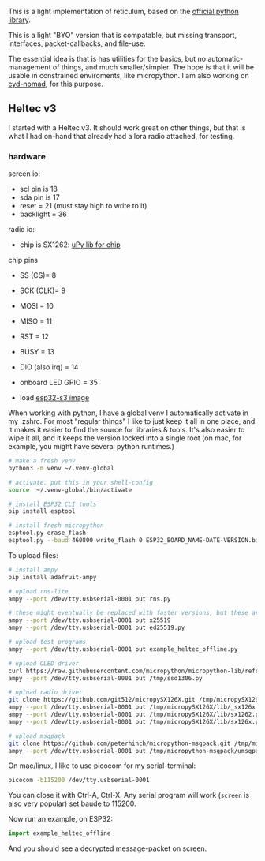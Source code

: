 This is a light implementation of reticulum, based on the [official python library](https://github.com/markqvist/Reticulum/).

This is a light "BYO" version that is compatable, but missing transport, interfaces, packet-callbacks, and file-use.

The essential idea is that is has utilities for the basics, but no automatic-management of things, and much smaller/simpler. The hope is that it will be usable in constrained enviroments, like micropython. I am also working on [cyd-nomad](https://github.com/konsumer/cyd-nomad), for this purpose.

## Heltec v3

I started with a Heltec v3. It should work great on other things, but that is what I had on-hand that already had a lora radio attached, for testing.

### hardware

screen io:

- scl pin is 18
- sda pin is 17
- reset = 21 (must stay high to write to it)
- backlight = 36

radio io:

- chip is SX1262: [uPy lib for chip](https://github.com/git512/micropySX126X)

chip pins

- SS (CS)= 8
- SCK (CLK)= 9
- MOSI = 10
- MISO = 11
- RST = 12
- BUSY = 13
- DIO (also irq) = 14
- onboard LED GPIO = 35

- load [esp32-s3 image](https://micropython.org/download/ESP32_GENERIC_S3/)


When working with python, I have a global venv I automatically activate in my .zshrc. For most "regular things" I like to just keep it all in one place, and it makes it easier to find the source for libraries & tools. It's also easier to wipe it all, and it keeps the version locked into a single root (on mac, for example, you might have several python runtimes.)

```sh
# make a fresh venv
python3 -m venv ~/.venv-global

# activate. put this in your shell-config
source  ~/.venv-global/bin/activate
```


```sh
# install ESP32 CLI tools
pip install esptool

# install fresh micropython
esptool.py erase_flash
esptool.py --baud 460800 write_flash 0 ESP32_BOARD_NAME-DATE-VERSION.bin
```

To upload files:

```sh
# install ampy
pip install adafruit-ampy

# upload rns-lite
ampy --port /dev/tty.usbserial-0001 put rns.py

# these might eventually be replaced with faster versions, but these are pure-python crypto things
ampy --port /dev/tty.usbserial-0001 put x25519
ampy --port /dev/tty.usbserial-0001 put ed25519.py

# upload test programs
ampy --port /dev/tty.usbserial-0001 put example_heltec_offline.py

# upload OLED driver
curl https://raw.githubusercontent.com/micropython/micropython-lib/refs/heads/master/micropython/drivers/display/ssd1306/ssd1306.py > /tmp/ssd1306.py
ampy --port /dev/tty.usbserial-0001 put /tmp/ssd1306.py

# upload radio driver
git clone https://github.com/git512/micropySX126X.git /tmp/micropySX126X
ampy --port /dev/tty.usbserial-0001 put /tmp/micropySX126X/lib/_sx126x.py
ampy --port /dev/tty.usbserial-0001 put /tmp/micropySX126X/lib/sx1262.py
ampy --port /dev/tty.usbserial-0001 put /tmp/micropySX126X/lib/sx126x.py

# upload msgpack
git clone https://github.com/peterhinch/micropython-msgpack.git /tmp/micropython-msgpack
ampy --port /dev/tty.usbserial-0001 put /tmp/micropython-msgpack/umsgpack
```

On mac/linux, I like to use picocom for my serial-terminal:

```sh
picocom -b115200 /dev/tty.usbserial-0001
```

You can close it with Ctrl-A, Ctrl-X. Any serial program will work (`screen` is also very popular) set baude to 115200.

Now run an example, on ESP32:

```py
import example_heltec_offline
```

And you should see a decrypted message-packet on screen.
